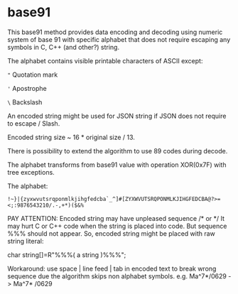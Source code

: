 # base91

This base91 method provides data encoding and decoding 
using numeric system of base 91 with specific alphabet that does not require
escaping any symbols in C, C++ (and other?) string.


The alphabet contains visible printable characters of ASCII except:

`"` Quotation mark

`'` Apostrophe

`\` Backslash

An encoded string might be used for JSON string if JSON does not require to escape / Slash.

Encoded string size ~ 16 * original size / 13.

There is possibility to extend the algorithm to use 89 codes during decode.

The alphabet transforms from base91 value with operation XOR(0x7F) with tree exceptions.

The alphabet:

```
!~}|{zyxwvutsrqponmlkjihgfedcba`_^]#[ZYXWVUTSRQPONMLKJIHGFEDCBA@?>=<;:9876543210/.-,+*)($&%
```
PAY ATTENTION:
Encoded string may have unpleased sequence /* or */ 
It may hurt C or C++ code when the string is placed into code.
But sequence %%% should not appear. So, encoded string might be placed with raw string literal:

char string[]=R"%%%( a string )%%%";

Workaround: use space | line feed | tab in encoded text to break wrong sequence due the algorithm skips non alphabet symbols.
e.g. Ma^7*/0629 -> Ma^7* /0629 
